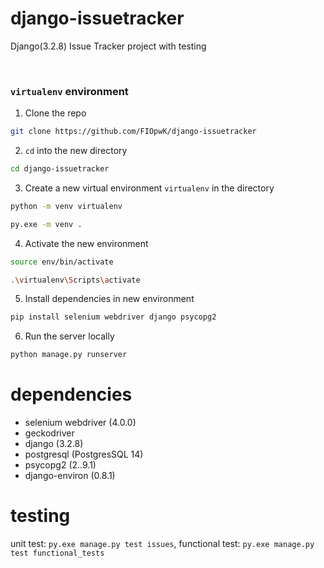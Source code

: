 # django-issuetracker
Django(3.2.8) Issue Tracker project with testing

&nbsp;
### `virtualenv` environment <a name="virtualenv"></a>

1. Clone the repo
```bash
git clone https://github.com/FIOpwK/django-issuetracker
```
2. `cd` into the new directory
```bash
cd django-issuetracker
```
3. Create a new virtual environment `virtualenv` in the directory
```bash
python -m venv virtualenv
```
```bash
py.exe -m venv . 
```
4. Activate the new environment
```bash
source env/bin/activate
```

```bash
.\virtualenv\Scripts\activate

```
5. Install dependencies in new environment
```bash
pip install selenium webdriver django psycopg2
```
6. Run the server locally
```bash
python manage.py runserver
```

# dependencies
- selenium webdriver (4.0.0)
- geckodriver
- django (3.2.8)
- postgresql (PostgresSQL 14)
- psycopg2 (2..9.1)
- django-environ (0.8.1)

# testing
unit test:  `py.exe manage.py test issues`,
functional test: `py.exe manage.py test functional_tests`
